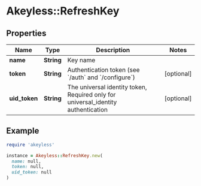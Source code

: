 # Akeyless::RefreshKey

## Properties

| Name | Type | Description | Notes |
| ---- | ---- | ----------- | ----- |
| **name** | **String** | Key name |  |
| **token** | **String** | Authentication token (see &#x60;/auth&#x60; and &#x60;/configure&#x60;) | [optional] |
| **uid_token** | **String** | The universal identity token, Required only for universal_identity authentication | [optional] |

## Example

```ruby
require 'akeyless'

instance = Akeyless::RefreshKey.new(
  name: null,
  token: null,
  uid_token: null
)
```

